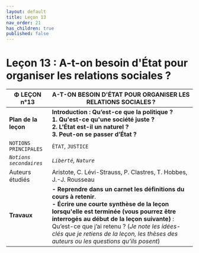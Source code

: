 ```yaml
---
layout: default
title: Leçon 13
nav_order: 21
has_children: true
published: false
---
```


# Leçon 13 : A-t-on besoin d'État pour organiser les relations sociales ?

| Φ LEÇON n°13   | A-T-ON BESOIN D'ÉTAT POUR ORGANISER LES RELATIONS SOCIALES ?  |
| ----------------------- | ------------------------- |
| **Plan de la leçon**    | **Introduction : Qu’est-ce que la politique ?<br />1. Qu'est-ce qu'une société juste ?<br />2. L'État est-il un naturel ?<br />3. Peut-on se passer d’État ?**   |
| `NOTIONS PRINCIPALES`   | `ÉTAT`, `JUSTICE`  |
| *`Notions secondaires`* | *`Liberté`, `Nature`*    |
| Auteurs étudiés         |  Aristote, C. Lévi-Strauss, P. Clastres, T. Hobbes, J.-J. Rousseau  |
| **Travaux**             | **- Reprendre dans un carnet les définitions du cours à retenir**. <br>**- Écrire une courte synthèse de la leçon lorsqu'elle est terminée (vous pourrez être interrogés au début de la leçon suivante)** : Qu’est-ce que j’ai retenu ? (*Je note les idées-clés que je retiens de la leçon, les thèses des auteurs ou les questions qu’ils posent*) |

